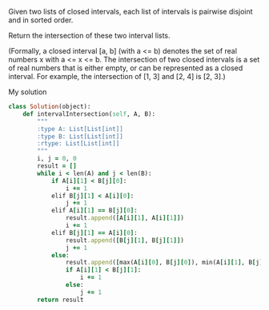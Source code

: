Given two lists of closed intervals, each list of intervals is pairwise disjoint and in sorted order.

Return the intersection of these two interval lists.

(Formally, a closed interval [a, b] (with a <= b) denotes the set of real numbers x with a <= x <= b.  The intersection of two closed intervals is a set of real numbers that is either empty, or can be represented as a closed interval.  For example, the intersection of [1, 3] and [2, 4] is [2, 3].)

My solution

```ruby
class Solution(object):
    def intervalIntersection(self, A, B):
        """
        :type A: List[List[int]]
        :type B: List[List[int]]
        :rtype: List[List[int]]
        """
        i, j = 0, 0
        result = []
        while i < len(A) and j < len(B):
            if A[i][1] < B[j][0]:
                i += 1
            elif B[j][1] < A[i][0]:
                j += 1
            elif A[i][1] == B[j][0]:
                result.append([A[i][1], A[i][1]])
                i += 1
            elif B[j][1] == A[i][0]:
                result.append([B[j][1], B[j][1]])
                j += 1
            else:
                result.append([max(A[i][0], B[j][0]), min(A[i][1], B[j][1])])
                if A[i][1] < B[j][1]:
                    i += 1
                else:
                    j += 1
        return result
```

